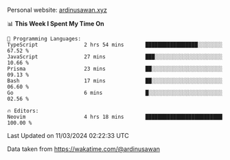 Personal website: [ardinusawan.xyz](https://ardinusawan.xyz)

<!--START_SECTION:waka-->
📊 **This Week I Spent My Time On** 

```text
💬 Programming Languages: 
TypeScript               2 hrs 54 mins       █████████████████░░░░░░░░   67.52 % 
JavaScript               27 mins             ███░░░░░░░░░░░░░░░░░░░░░░   10.66 % 
Prisma                   23 mins             ██░░░░░░░░░░░░░░░░░░░░░░░   09.13 % 
Bash                     17 mins             ██░░░░░░░░░░░░░░░░░░░░░░░   06.60 % 
Go                       6 mins              █░░░░░░░░░░░░░░░░░░░░░░░░   02.56 % 

🔥 Editors: 
Neovim                   4 hrs 18 mins       █████████████████████████   100.00 % 
```


 Last Updated on 11/03/2024 02:22:33 UTC
<!--END_SECTION:waka-->
Data taken from https://wakatime.com/@ardinusawan
